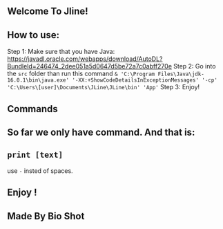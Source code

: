## Welcome To Jline! ##

## How to use:
Step 1: Make sure that you have Java: https://javadl.oracle.com/webapps/download/AutoDL?BundleId=246474_2dee051a5d0647d5be72a7c0abff270e
Step 2: Go into the `src` folder than run this command ` & 'C:\Program Files\Java\jdk-16.0.1\bin\java.exe' '-XX:+ShowCodeDetailsInExceptionMessages' '-cp' 'C:\Users\[user]\Documents\JLine\JLine\bin' 'App' `
Step 3: Enjoy!


## Commands ##
## So far we only have command. And that is: 
## `print [text]`
use `-` insted of spaces.

## Enjoy ! ##



## Made By Bio Shot ##
